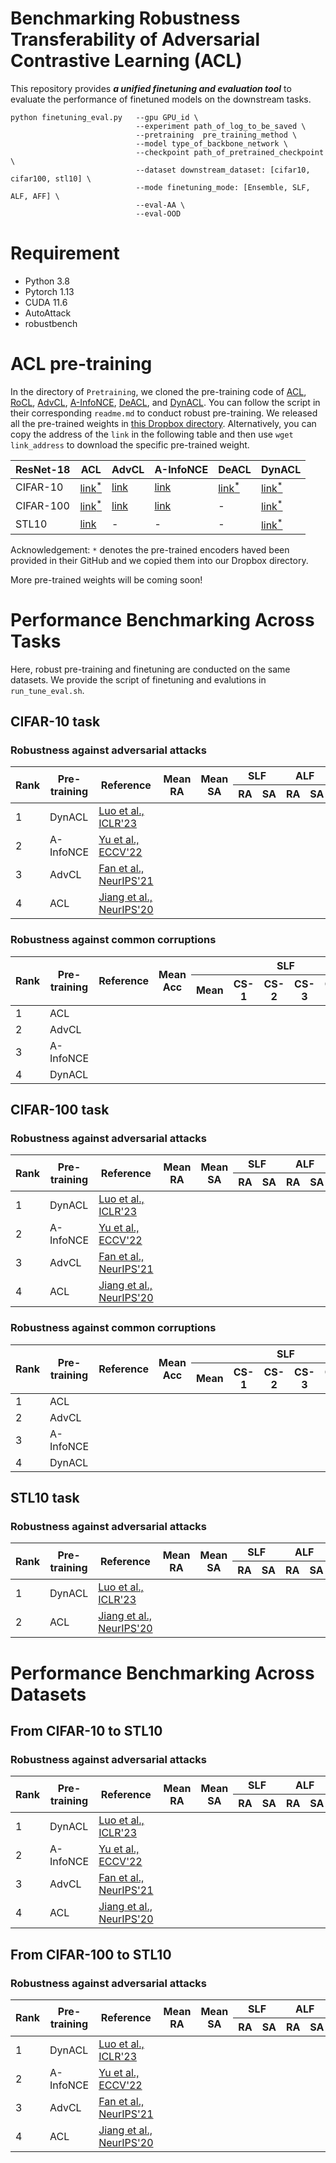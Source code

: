 # Benchmarking Robustness Transferability of Adversarial Contrastive Learning (ACL)

This repository provides ***a unified finetuning and evaluation tool*** to evaluate the performance of finetuned models on the downstream tasks.

```
python finetuning_eval.py   --gpu GPU_id \
                            --experiment path_of_log_to_be_saved \
                            --pretraining  pre_training_method \
                            --model type_of_backbone_network \
                            --checkpoint path_of_pretrained_checkpoint \ 
                            --dataset downstream_dataset: [cifar10, cifar100, stl10] \ 
                            --mode finetuning_mode: [Ensemble, SLF, ALF, AFF] \
                            --eval-AA \
                            --eval-OOD 
```

# Requirement
+ Python 3.8
+ Pytorch 1.13
+ CUDA 11.6
+ AutoAttack
+ robustbench


# ACL pre-training
In the directory of ```Pretraining```, we cloned the pre-training code of [ACL](https://github.com/VITA-Group/Adversarial-Contrastive-Learning), [RoCL](https://github.com/Kim-Minseon/RoCL), [AdvCL](https://github.com/LijieFan/AdvCL), [A-InfoNCE](https://github.com/yqy2001/A-InfoNCE), [DeACL](https://github.com/pantheon5100/DeACL/tree/dc0807e0b2b133fec3c9a3ec2dca6f3a2527cb5e), and [DynACL](https://github.com/PKU-ML/DYNACL). You can follow the script in their corresponding ```readme.md``` to conduct robust pre-training.
We released all the pre-trained weights in [this Dropbox directory](https://www.dropbox.com/sh/h1hkv3lt2f2zvi2/AACp5IWNaMcqrYAu6hr__4yea?dl=0).
Alternatively, you can copy the address of the ```link``` in the following table and then use ```wget link_address``` to download the specific pre-trained weight.

| ResNet-18 | ACL | AdvCL | A-InfoNCE | DeACL | DynACL |
|---|---|---|---|---|---|
| CIFAR-10 | [link<sup>*</sup>](https://www.dropbox.com/s/cq8c0a5u06mxnoj/ACL_DS.pt?dl=0) | [link](https://www.dropbox.com/s/fzwg9gcf4ty5oji/AdvCL.pt?dl=0) | [link](https://www.dropbox.com/s/bk8eu96ppcj44sz/AInfoNCE.pt?dl=0) | [link<sup>*</sup>](https://www.dropbox.com/s/wo1qrrnybycunn3/DeACL.pt?dl=0) | [link<sup>*</sup>](https://www.dropbox.com/s/vhxt1hkrtpz2bf9/DynACL.pt?dl=0) |
| CIFAR-100 | [link<sup>*</sup>](https://www.dropbox.com/s/02hhe679zo6c7da/ACL_DS_CIFAR100.pt?dl=0) | [link]() | [link]() | - | [link<sup>*</sup>](https://www.dropbox.com/s/mabnrcp7zahp6ke/DynACL_CIFAR100.pt?dl=0) |
| STL10 | [link](https://www.dropbox.com/s/6jenhn0bpe5ifle/ACL_DS_STL10.pt?dl=0) | - | - | - | [link<sup>*</sup>](https://www.dropbox.com/s/ydd6lbracw73019/DynACL_STL10.pt?dl=0) |

Acknowledgement: ```*``` denotes the pre-trained encoders haved been provided in their GitHub and we copied them into our Dropbox directory.

More pre-trained weights will be coming soon!


# Performance Benchmarking Across Tasks
Here, robust pre-training and finetuning are conducted on the same datasets. 
We provide the script of finetuning and evalutions in ```run_tune_eval.sh```.

## CIFAR-10 task

### Robustness against adversarial attacks
<table>
<thead>
  <tr>
    <th rowspan="2">Rank</th>
    <th rowspan="2">Pre-training</th>
    <th rowspan="2">Reference</th>
    <th rowspan="2">Mean<br>RA</th>
    <th rowspan="2">Mean<br>SA</th>
    <th colspan="2">SLF</th>
    <th colspan="2">ALF</th>
    <th colspan="2">AFF</th>
  </tr>
  <tr>
    <th>RA</th>
    <th>SA</th>
    <th>RA</th>
    <th>SA</th>
    <th>RA</th>
    <th>SA</th>
  </tr>
</thead>
<tbody>
  <tr>
    <td>1</td>
    <td>DynACL</td>
    <td><a href="https://openreview.net/forum?id=0qmwFNJyxCL&noteId=ZXhFXELOcQ">Luo et al., ICLR'23</a></td>
    <td></td>
    <td></td>
    <td></td>
    <td></td>
    <td></td>
    <td></td>
    <td></td>
    <td></td>
  </tr>
  <tr>
    <td>2</td>
    <td>A-InfoNCE</td>
    <td><a href="https://arxiv.org/abs/2207.08374#:~:text=Contrastive%20learning%20(CL)%20has%20recently,other%2C%20yields%20better%20adversarial%20robustness.">Yu et al., ECCV'22</a></td>
    <td></td>
    <td></td>
    <td></td>
    <td></td>
    <td></td>
    <td></td>
    <td></td>
    <td></td>
  </tr>
  <tr>
    <td>3</td>
    <td>AdvCL</td>
    <td><a href="https://arxiv.org/abs/2111.01124">Fan et al., NeurIPS'21</a></td>
    <td></td>
    <td></td>
    <td></td>
    <td></td>
    <td></td>
    <td></td>
    <td></td>
    <td></td>
  </tr>
  <tr>
    <td>4</td>
    <td>ACL</td>
    <td><a href="https://proceedings.neurips.cc/paper/2020/hash/ba7e36c43aff315c00ec2b8625e3b719-Abstract.html">Jiang et al., NeurIPS'20</a></td>
    <td></td>
    <td></td>
    <td></td>
    <td></td>
    <td></td>
    <td></td>
    <td></td>
    <td></td>
  </tr>
</tbody>
</table>

### Robustness against common corruptions

<table>
<thead>
  <tr>
    <th rowspan="2">Rank</th>
    <th rowspan="2">Pre-training</th>
    <th rowspan="2">Reference</th>
    <th rowspan="2">Mean<br>Acc</th>
    <th colspan="6">SLF</th>
    <th colspan="6">ALF</th>
    <th colspan="6">AFF</th>
  </tr>
  <tr>
    <th>Mean</th>
    <th>CS-1</th>
    <th>CS-2</th>
    <th>CS-3</th>
    <th>CS-4</th>
    <th>CS-5</th>
    <th>Mean</th>
    <th>CS-1</th>
    <th>CS-2</th>
    <th>CS-3</th>
    <th>CS-4</th>
    <th>CS-5</th>
    <th>Mean</th>
    <th>CS-1</th>
    <th>CS-2</th>
    <th>CS-3</th>
    <th>CS-4</th>
    <th>CS-5</th>
  </tr>
</thead>
<tbody>
  <tr>
    <td>1</td>
    <td>ACL</td>
    <td></td>
    <td></td>
    <td></td>
    <td></td>
    <td></td>
    <td></td>
    <td></td>
    <td></td>
    <td></td>
    <td></td>
    <td></td>
    <td></td>
    <td></td>
    <td></td>
    <td></td>
    <td></td>
    <td></td>
    <td></td>
    <td></td>
    <td></td>
  </tr>
  <tr>
    <td>2</td>
    <td>AdvCL</td>
    <td></td>
    <td></td>
    <td></td>
    <td></td>
    <td></td>
    <td></td>
    <td></td>
    <td></td>
    <td></td>
    <td></td>
    <td></td>
    <td></td>
    <td></td>
    <td></td>
    <td></td>
    <td></td>
    <td></td>
    <td></td>
    <td></td>
    <td></td>
  </tr>
  <tr>
    <td>3</td>
    <td>A-InfoNCE</td>
    <td></td>
    <td></td>
    <td></td>
    <td></td>
    <td></td>
    <td></td>
    <td></td>
    <td></td>
    <td></td>
    <td></td>
    <td></td>
    <td></td>
    <td></td>
    <td></td>
    <td></td>
    <td></td>
    <td></td>
    <td></td>
    <td></td>
    <td></td>
  </tr>
  <tr>
    <td>4</td>
    <td>DynACL</td>
    <td></td>
    <td></td>
    <td></td>
    <td></td>
    <td></td>
    <td></td>
    <td></td>
    <td></td>
    <td></td>
    <td></td>
    <td></td>
    <td></td>
    <td></td>
    <td></td>
    <td></td>
    <td></td>
    <td></td>
    <td></td>
    <td></td>
    <td></td>
  </tr>
</tbody>
</table>

## CIFAR-100 task

### Robustness against adversarial attacks
<table>
<thead>
  <tr>
    <th rowspan="2">Rank</th>
    <th rowspan="2">Pre-training</th>
    <th rowspan="2">Reference</th>
    <th rowspan="2">Mean<br>RA</th>
    <th rowspan="2">Mean<br>SA</th>
    <th colspan="2">SLF</th>
    <th colspan="2">ALF</th>
    <th colspan="2">AFF</th>
  </tr>
  <tr>
    <th>RA</th>
    <th>SA</th>
    <th>RA</th>
    <th>SA</th>
    <th>RA</th>
    <th>SA</th>
  </tr>
</thead>
<tbody>
  <tr>
    <td>1</td>
    <td>DynACL</td>
    <td><a href="https://openreview.net/forum?id=0qmwFNJyxCL&noteId=ZXhFXELOcQ">Luo et al., ICLR'23</a></td>
    <td></td>
    <td></td>
    <td></td>
    <td></td>
    <td></td>
    <td></td>
    <td></td>
    <td></td>
  </tr>
  <tr>
    <td>2</td>
    <td>A-InfoNCE</td>
    <td><a href="https://arxiv.org/abs/2207.08374#:~:text=Contrastive%20learning%20(CL)%20has%20recently,other%2C%20yields%20better%20adversarial%20robustness.">Yu et al., ECCV'22</a></td>
    <td></td>
    <td></td>
    <td></td>
    <td></td>
    <td></td>
    <td></td>
    <td></td>
    <td></td>
  </tr>
  <tr>
    <td>3</td>
    <td>AdvCL</td>
    <td><a href="https://arxiv.org/abs/2111.01124">Fan et al., NeurIPS'21</a></td>
    <td></td>
    <td></td>
    <td></td>
    <td></td>
    <td></td>
    <td></td>
    <td></td>
    <td></td>
  </tr>
  <tr>
    <td>4</td>
    <td>ACL</td>
    <td><a href="https://proceedings.neurips.cc/paper/2020/hash/ba7e36c43aff315c00ec2b8625e3b719-Abstract.html">Jiang et al., NeurIPS'20</a></td>
    <td></td>
    <td></td>
    <td></td>
    <td></td>
    <td></td>
    <td></td>
    <td></td>
    <td></td>
  </tr>
</tbody>
</table>

### Robustness against common corruptions

<table>
<thead>
  <tr>
    <th rowspan="2">Rank</th>
    <th rowspan="2">Pre-training</th>
    <th rowspan="2">Reference</th>
    <th rowspan="2">Mean<br>Acc</th>
    <th colspan="6">SLF</th>
    <th colspan="6">ALF</th>
    <th colspan="6">AFF</th>
  </tr>
  <tr>
    <th>Mean</th>
    <th>CS-1</th>
    <th>CS-2</th>
    <th>CS-3</th>
    <th>CS-4</th>
    <th>CS-5</th>
    <th>Mean</th>
    <th>CS-1</th>
    <th>CS-2</th>
    <th>CS-3</th>
    <th>CS-4</th>
    <th>CS-5</th>
    <th>Mean</th>
    <th>CS-1</th>
    <th>CS-2</th>
    <th>CS-3</th>
    <th>CS-4</th>
    <th>CS-5</th>
  </tr>
</thead>
<tbody>
  <tr>
    <td>1</td>
    <td>ACL</td>
    <td></td>
    <td></td>
    <td></td>
    <td></td>
    <td></td>
    <td></td>
    <td></td>
    <td></td>
    <td></td>
    <td></td>
    <td></td>
    <td></td>
    <td></td>
    <td></td>
    <td></td>
    <td></td>
    <td></td>
    <td></td>
    <td></td>
    <td></td>
  </tr>
  <tr>
    <td>2</td>
    <td>AdvCL</td>
    <td></td>
    <td></td>
    <td></td>
    <td></td>
    <td></td>
    <td></td>
    <td></td>
    <td></td>
    <td></td>
    <td></td>
    <td></td>
    <td></td>
    <td></td>
    <td></td>
    <td></td>
    <td></td>
    <td></td>
    <td></td>
    <td></td>
    <td></td>
  </tr>
  <tr>
    <td>3</td>
    <td>A-InfoNCE</td>
    <td></td>
    <td></td>
    <td></td>
    <td></td>
    <td></td>
    <td></td>
    <td></td>
    <td></td>
    <td></td>
    <td></td>
    <td></td>
    <td></td>
    <td></td>
    <td></td>
    <td></td>
    <td></td>
    <td></td>
    <td></td>
    <td></td>
    <td></td>
  </tr>
  <tr>
    <td>4</td>
    <td>DynACL</td>
    <td></td>
    <td></td>
    <td></td>
    <td></td>
    <td></td>
    <td></td>
    <td></td>
    <td></td>
    <td></td>
    <td></td>
    <td></td>
    <td></td>
    <td></td>
    <td></td>
    <td></td>
    <td></td>
    <td></td>
    <td></td>
    <td></td>
    <td></td>
  </tr>
</tbody>
</table>

## STL10 task
### Robustness against adversarial attacks
<table>
<thead>
  <tr>
    <th rowspan="2">Rank</th>
    <th rowspan="2">Pre-training</th>
    <th rowspan="2">Reference</th>
    <th rowspan="2">Mean<br>RA</th>
    <th rowspan="2">Mean<br>SA</th>
    <th colspan="2">SLF</th>
    <th colspan="2">ALF</th>
    <th colspan="2">AFF</th>
  </tr>
  <tr>
    <th>RA</th>
    <th>SA</th>
    <th>RA</th>
    <th>SA</th>
    <th>RA</th>
    <th>SA</th>
  </tr>
</thead>
<tbody>
  <tr>
    <td>1</td>
    <td>DynACL</td>
    <td><a href="https://openreview.net/forum?id=0qmwFNJyxCL&noteId=ZXhFXELOcQ">Luo et al., ICLR'23</a></td>
    <td></td>
    <td></td>
    <td></td>
    <td></td>
    <td></td>
    <td></td>
    <td></td>
    <td></td>
  </tr>
  <tr>
    <td>2</td>
    <td>ACL</td>
    <td><a href="https://proceedings.neurips.cc/paper/2020/hash/ba7e36c43aff315c00ec2b8625e3b719-Abstract.html">Jiang et al., NeurIPS'20</a></td>
    <td></td>
    <td></td>
    <td></td>
    <td></td>
    <td></td>
    <td></td>
    <td></td>
    <td></td>
  </tr>
</tbody>
</table>


# Performance Benchmarking Across Datasets

## From CIFAR-10 to STL10

### Robustness against adversarial attacks
<table>
<thead>
  <tr>
    <th rowspan="2">Rank</th>
    <th rowspan="2">Pre-training</th>
    <th rowspan="2">Reference</th>
    <th rowspan="2">Mean<br>RA</th>
    <th rowspan="2">Mean<br>SA</th>
    <th colspan="2">SLF</th>
    <th colspan="2">ALF</th>
    <th colspan="2">AFF</th>
  </tr>
  <tr>
    <th>RA</th>
    <th>SA</th>
    <th>RA</th>
    <th>SA</th>
    <th>RA</th>
    <th>SA</th>
  </tr>
</thead>
<tbody>
  <tr>
    <td>1</td>
    <td>DynACL</td>
    <td><a href="https://openreview.net/forum?id=0qmwFNJyxCL&noteId=ZXhFXELOcQ">Luo et al., ICLR'23</a></td>
    <td></td>
    <td></td>
    <td></td>
    <td></td>
    <td></td>
    <td></td>
    <td></td>
    <td></td>
  </tr>
  <tr>
    <td>2</td>
    <td>A-InfoNCE</td>
    <td><a href="https://arxiv.org/abs/2207.08374#:~:text=Contrastive%20learning%20(CL)%20has%20recently,other%2C%20yields%20better%20adversarial%20robustness.">Yu et al., ECCV'22</a></td>
    <td></td>
    <td></td>
    <td></td>
    <td></td>
    <td></td>
    <td></td>
    <td></td>
    <td></td>
  </tr>
  <tr>
    <td>3</td>
    <td>AdvCL</td>
    <td><a href="https://arxiv.org/abs/2111.01124">Fan et al., NeurIPS'21</a></td>
    <td></td>
    <td></td>
    <td></td>
    <td></td>
    <td></td>
    <td></td>
    <td></td>
    <td></td>
  </tr>
  <tr>
    <td>4</td>
    <td>ACL</td>
    <td><a href="https://proceedings.neurips.cc/paper/2020/hash/ba7e36c43aff315c00ec2b8625e3b719-Abstract.html">Jiang et al., NeurIPS'20</a></td>
    <td></td>
    <td></td>
    <td></td>
    <td></td>
    <td></td>
    <td></td>
    <td></td>
    <td></td>
  </tr>
</tbody>
</table>

## From CIFAR-100 to STL10

### Robustness against adversarial attacks
<table>
<thead>
  <tr>
    <th rowspan="2">Rank</th>
    <th rowspan="2">Pre-training</th>
    <th rowspan="2">Reference</th>
    <th rowspan="2">Mean<br>RA</th>
    <th rowspan="2">Mean<br>SA</th>
    <th colspan="2">SLF</th>
    <th colspan="2">ALF</th>
    <th colspan="2">AFF</th>
  </tr>
  <tr>
    <th>RA</th>
    <th>SA</th>
    <th>RA</th>
    <th>SA</th>
    <th>RA</th>
    <th>SA</th>
  </tr>
</thead>
<tbody>
  <tr>
    <td>1</td>
    <td>DynACL</td>
    <td><a href="https://openreview.net/forum?id=0qmwFNJyxCL&noteId=ZXhFXELOcQ">Luo et al., ICLR'23</a></td>
    <td></td>
    <td></td>
    <td></td>
    <td></td>
    <td></td>
    <td></td>
    <td></td>
    <td></td>
  </tr>
  <tr>
    <td>2</td>
    <td>A-InfoNCE</td>
    <td><a href="https://arxiv.org/abs/2207.08374#:~:text=Contrastive%20learning%20(CL)%20has%20recently,other%2C%20yields%20better%20adversarial%20robustness.">Yu et al., ECCV'22</a></td>
    <td></td>
    <td></td>
    <td></td>
    <td></td>
    <td></td>
    <td></td>
    <td></td>
    <td></td>
  </tr>
  <tr>
    <td>3</td>
    <td>AdvCL</td>
    <td><a href="https://arxiv.org/abs/2111.01124">Fan et al., NeurIPS'21</a></td>
    <td></td>
    <td></td>
    <td></td>
    <td></td>
    <td></td>
    <td></td>
    <td></td>
    <td></td>
  </tr>
  <tr>
    <td>4</td>
    <td>ACL</td>
    <td><a href="https://proceedings.neurips.cc/paper/2020/hash/ba7e36c43aff315c00ec2b8625e3b719-Abstract.html">Jiang et al., NeurIPS'20</a></td>
    <td></td>
    <td></td>
    <td></td>
    <td></td>
    <td></td>
    <td></td>
    <td></td>
    <td></td>
  </tr>
</tbody>
</table>
